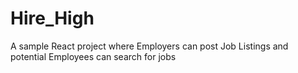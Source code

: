 # Hire_High
A sample React project where Employers can post Job Listings and potential Employees can search for jobs
